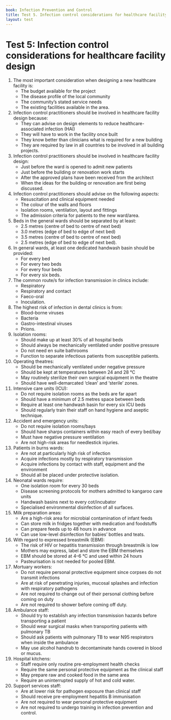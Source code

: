 ```yaml
---
book: Infection Prevention and Control
title: Test 5. Infection control considerations for healthcare facility design
layout: test
---
```


# Test 5: Infection control considerations for healthcare facility design

1.	The most important consideration when designing a new healthcare facility is: 
	-	The budget available for the project
	+	The disease profile of the local community
	-	The community’s stated service needs
	-	The existing facilities available in the area. 
2.	Infection control practitioners should be involved in healthcare facility design because:
	+	They can advise on design elements to reduce healthcare-associated infection (HAI)
	-	They will have to work in the facility once built
	-	They know better than clinicians what is required for a new building
	-	They are required by law in all countries to be involved in all building projects.
3.	Infection control practitioners should be involved in healthcare facility design: 
	-	Just before the ward is opened to admit new patients
	-	Just before the building or renovation work starts
	-	After the approved plans have been received from the architect
	+	When the ideas for the building or renovation are first being discussed. 
4.	Infection control practitioners should advise on the following aspects: 
	-	Resuscitation and clinical equipment needed
	-	The colour of the walls and floors
	+	Isolation rooms, ventilation, layout and fittings
	-	The admission criteria for patients to the new ward/area.
5.	Beds in the general wards should be separated by at least:
	+	2.5 metres (centre of bed to centre of next bed)
	-	3.0 metres (edge of bed to edge of next bed) 
	-	3.5 metres (centre of bed to centre of next bed)
	-	2.5 metres (edge of bed to edge of next bed).
6.	In general wards, at least one dedicated handwash basin should be provided:
	-	For every bed
	-	For every two beds
	-	For every four beds
	+	For every six beds.
7.	The common route/s for infection transmission in clinics include: 
	-	Respiratory 
	+	Respiratory and contact
	-	Faeco-oral 
	-	Inoculation.  
8.	The highest risk of infection in dental clinics is from: 
	+	Blood-borne viruses
	-	Bacteria
	-	Gastro-intestinal viruses
	-	Prions.
9.	Isolation rooms: 
	-	Should make up at least 30% of all hospital beds
	-	Should always be mechanically ventilated under positive pressure
	-	Do not need en suite bathrooms
	+	Function to separate infectious patients from susceptible patients. 
10.	Operating theatres:
	-	Should be mechanically ventilated under negative pressure
	-	Should be kept at temperatures between 24 and 28 °C
	-	May routinely sterilize their own surgical equipment in the theatre
	+	Should have well-demarcated ‘clean’ and ‘sterile’ zones.
11.	Intensive care units (ICU):
	-	Do not require isolation rooms as the beds are far apart 
	-	Should have a minimum of 2.5 metres space between beds
	-	Require at least one handwash basin for every six ICU beds
	+	Should regularly train their staff on hand hygiene and aseptic technique. 
12.	Accident and emergency units:
	-	Do not require isolation rooms/bays
	+	Should have sharps containers within easy reach of every bed/bay
	-	Must have negative pressure ventilation
	-	Are not high-risk areas for needlestick injuries.
13.	Patients in burns wards: 
	-	Are not at particularly high risk of infection
	-	Acquire infections mostly by respiratory transmission 
	+	Acquire infections by contact with staff, equipment and the environment
	-	Should all be placed under protective isolation.
14.	Neonatal wards require:
	-	One isolation room for every 30 beds
	+	Disease screening protocols for mothers admitted to kangaroo care units
	-	Handwash basins next to every cot/incubator
	-	Specialised environmental disinfection of all surfaces. 
15.	Milk preparation areas:
	+	Are a high-risk area for microbial contamination of infant feeds
	-	Can store milk in fridges together with medication and foodstuffs
	-	Can prepare feeds up to 48 hours in advance
	-	Can use low-level disinfection for babies’ bottles and teats. 
16.	With regard to expressed breastmilk (EBM):
	-	The risk of HIV or hepatitis transmission through breastmilk is low
	-	Mothers may express, label and store the EBM themselves
	+	EBM should be stored at 4–6 °C and used within 24 hours
	-	Pasteurisation is not needed for pooled EBM.
17.	Mortuary workers:  
	-	Do not require personal protective equipment since corpses do not transmit infections
	+	Are at risk of penetrating injuries, mucosal splashes and infection with respiratory pathogens
	-	Are not required to change out of their personal clothing before coming on duty  
	-	Are not required to shower before coming off duty.
18.	Ambulance staff:
	+	Should try to establish any infection transmission hazards before transporting a patient
	-	Should wear surgical masks when transporting patients with pulmonary TB
	-	Should ask patients with pulmonary TB to wear N95 respirators when inside the ambulance
	-	May use alcohol handrub to decontaminate hands covered in blood or mucus.
19.	Hospital kitchens: 
	-	Staff require only routine pre-employment health checks
	-	Require the same personal protective equipment as the clinical staff
	-	May prepare raw and cooked food in the same area
	+	Require an uninterrupted supply of hot and cold water. 
20.	Support services staff:
	-	Are at lower risk for pathogen exposure than clinical staff
	+	Should receive pre-employment hepatitis B immunisation
	-	Are not required to wear personal protective equipment
	-	Are not required to undergo training in infection prevention and control.
